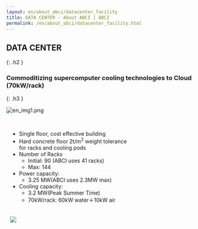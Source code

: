 ```yaml
---
layout: en/about_abci/datacenter_facility
title: DATA CENTER - About ABCI | ABCI
permalink: /en/about_abci/datacenter_facility.html
---
```



## DATA CENTER
{: .h2 }


### Commoditizing supercomputer cooling technologies to Cloud (70kW/rack)
{: .h3 }

![en_img1.png](../../img/about_abci/data/en_img1.png)
<br /><br />
<div class="column" style=" max-width:330px; margin:0 10px; margin-bottom:20px">
<ul class="square_ul">
<li class="square">Single floor, cost effective building</li>
<li class="square">Hard concrete floor 2t/m<sup>2</sup> weight tolerance for racks and cooling pods</li>
<li class="square">Number of Racks
<ul class="dot_ul">
<li class="dot">Initial: 90 (ABCI uses 41 racks)</li>
<li class="dot">Max: 144</li>
</ul>
</li>
<li class="square">Power capacity:
<ul class="dot_ul">
<li class="dot">3.25 MW(ABCI uses 2.3MW max)</li>
</ul>
</li>
<li class="square">Cooling capacity:
<ul class="dot_ul">
<li class="dot">3.2 MW(Peak Summer Time)</li>
<li class="dot">70kW/rack: 60kW water＋10kW air</li>
</ul>
</li>
</ul>   
</div>

<img src="../../img/about_abci/data/img2.png" style="padding:0 10px" />


